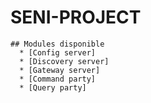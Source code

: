 # SENI-PROJECT


    ## Modules disponible
      * [Config server]
      * [Discovery server]
      * [Gateway server]
      * [Command party]
      * [Query party]